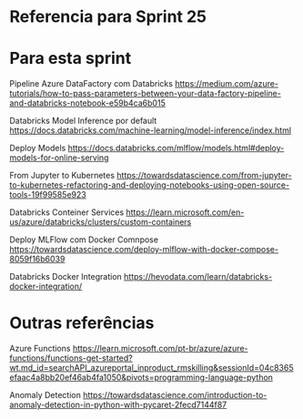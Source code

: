 # Referencia para Sprint 25


# Para esta sprint
Pipeline Azure DataFactory com Databricks
https://medium.com/azure-tutorials/how-to-pass-parameters-between-your-data-factory-pipeline-and-databricks-notebook-e59b4ca6b015

Databricks Model Inference por default
https://docs.databricks.com/machine-learning/model-inference/index.html

Deploy Models
https://docs.databricks.com/mlflow/models.html#deploy-models-for-online-serving

From Jupyter to Kubernetes
https://towardsdatascience.com/from-jupyter-to-kubernetes-refactoring-and-deploying-notebooks-using-open-source-tools-19f99585e923

Databricks Conteiner Services
https://learn.microsoft.com/en-us/azure/databricks/clusters/custom-containers

Deploy MLFlow com Docker Comnpose
https://towardsdatascience.com/deploy-mlflow-with-docker-compose-8059f16b6039

Databricks Docker Integration
https://hevodata.com/learn/databricks-docker-integration/

# Outras referências

Azure Functions
https://learn.microsoft.com/pt-br/azure/azure-functions/functions-get-started?wt.md_id=searchAPI_azureportal_inproduct_rmskilling&sessionId=04c8365efaac4a8bb20ef46ab4fa1050&pivots=programming-language-python


Anomaly Detection
https://towardsdatascience.com/introduction-to-anomaly-detection-in-python-with-pycaret-2fecd7144f87


